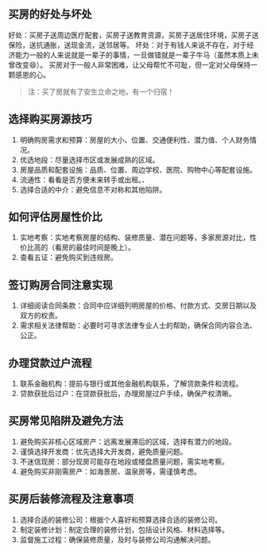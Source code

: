 ## 买房的好处与坏处
好处：买房子送周边医疗配套，买房子送教育资源，买房子送居住环境，买房子送保险，送抗通胀，送现金流，送邻居等。
坏处：对于有钱人来说不存在，对于经济能力一般的人来说就是一辈子的事情，一旦做错就是一辈子牛马（虽然本质上未曾改变😄）。
买房对于一般人非常困难，让父母帮忙不可耻，但一定对父母保持一颗感恩的心。

> 注：买了房就有了安生立命之地，有一个归宿！

## 选择购买房源技巧
1. 明确购房需求和预算：房屋的大小、位置、交通便利性、潜力值、个人财务情况。
2. 优选地段：尽量选择市区或发展成熟的区域。
3. 房屋品质和配套设施：品质、位置、周边学校、医院、购物中心等配套设施。
4. 流通性：看看是否方便未来转手或出租。、
5. 选择合适的中介：避免信息不对称和其他陷阱。

## 如何评估房屋性价比
1. 实地考察：实地考察房屋的结构、装修质量、潜在问题等，多家房源对比，性价比高的（看房的最佳时间是晚上）。
2. 查看五证：避免购买到违规房。

## 签订购房合同注意实现
1. 详细阅读合同条款：合同中应详细列明房屋的价格、付款方式、交房日期以及双方的权责。
2. 需求相关法律帮助：必要时可寻求法律专业人士的帮助，确保合同内容合法、公正。

## 办理贷款过户流程
1. 联系金融机构：提前与银行或其他金融机构联系，了解贷款条件和流程。
2. 贷款获批后过户：在贷款获批后，办理房屋过户手续，确保产权清晰。

## 买房常见陷阱及避免方法
1. 避免购买非核心区域房产：远离发展滞后的区域，选择有潜力的地段。
2. ‌谨慎选择开发商‌：优先选择大开发商，避免质量问题。
3. 不迷信现房‌：部分现房可能存在地段或楼盘质量问题，需实地考察。
4. 避免购买非刚需房产‌：如海景房、温泉房等，需谨慎考虑。

## 买房后装修流程及注意事项
1. 选择合适的装修公司‌：根据个人喜好和预算选择合适的装修公司。
2. 制定装修计划‌：制定合理的装修计划，包括设计风格、材料选择等。
3. 监督施工过程‌：确保装修质量，及时与装修公司沟通解决问题。

